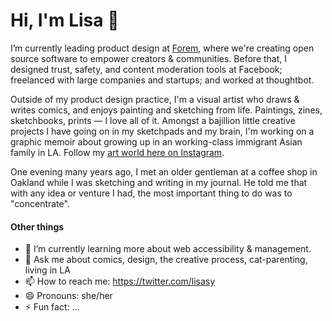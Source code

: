 # Hi, I'm Lisa 👋

I’m currently leading product design at [Forem](https://www.forem.com/), where we're creating open source software to empower creators & communities. Before that, I designed trust, safety, and content moderation tools at Facebook; freelanced with large companies and startups; and worked at thoughtbot. 

Outside of my product design practice, I'm a visual artist who draws & writes comics, and enjoys painting and sketching from life. Paintings, zines, sketchbooks, prints — I love all of it. Amongst a bajillion little creative projects I have going on in my sketchpads and my brain, I'm working on a graphic memoir about growing up in an working-class immigrant Asian family in LA. Follow my [art world here on Instagram](https://www.instagram.com/lisasyart/).

One evening many years ago, I met an older gentleman at a coffee shop in Oakland while I was sketching and writing in my journal. He told me that with any idea or venture I had, the most important thing to do was to "concentrate". 


#### Other things
- 🌱 I’m currently learning more about web accessibility & management.
- 💬 Ask me about comics, design, the creative process, cat-parenting, living in LA
- 📫 How to reach me: https://twitter.com/lisasy
- 😄 Pronouns: she/her
- ⚡ Fun fact: ...

